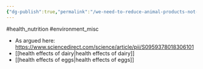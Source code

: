 ```yaml
---
{"dg-publish":true,"permalink":"/we-need-to-reduce-animal-products-not-just-meat/","created":"2025-10-23T17:42:42.733+01:00","updated":"2025-10-23T18:06:08.638+01:00"}
---
```


#health_nutrition #environment_misc 

- As argued here: https://www.sciencedirect.com/science/article/pii/S0959378018306101
- [[health effects of dairy\|health effects of dairy]]
- [[health effects of eggs\|health effects of eggs]]